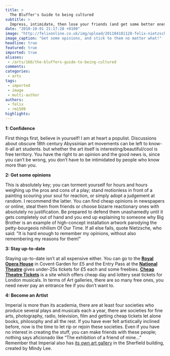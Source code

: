 ```yaml
---
title: >
  The Bluffer's Guide to being cultured
subtitle: >
  Impress, intimidate, then lose your friends (and get some better ones), by being a total git about The Arts (capitalised, don’t you know?)
date: "2010-10-01 21:17:28 +0100"
image: "http://felixonline.co.uk/img/upload/201104181128-felix-nietzsche_colour_2.jpg"
image_caption: "Get some opinions, and stick to them no matter what!"
headline: true
featured: true
imported: true
aliases:
 - /arts/160/the-bluffers-guide-to-being-cultured
comments:
categories:
 - arts
tags:
 - imported
 - image
 - multi-author
authors:
 - felix
 - rm1509
highlights:
---
```


__1: Confidence__

First things first, believe in yourself! I am at heart a populist. Discussions about obscure 18th century Abyssinian art movements can be left to know-it-all art students. but whether the art itself is interesting/beautiful/cool is free territory. You have the right to an opinion and the good news is, since you can’t be wrong, you don’t have to be intimidated by people who know more than you.

__2: Get some opinions__

This is absolutely key; you can torment yourself for hours and hours weighing up the pros and cons of a play; stand motionless in front of a painting scouring your soul for reaction, or simply adopt a judgement at random. I recommend the latter. You can find cheap opinions in newspapers or online, steal them from friends or choose bizarre reactionary ones with absolutely no justification. Be prepared to defend them unashamedly until it gets completely out of hand and you end up explaining to someone why Big Brother is an example of high-concept installation artwork parodying the petty-bourgeois nihilism Of Our Time. If all else fails, quote Nietzsche, who said: "It is hard enough to remember my opinions, without also remembering my reasons for them!"

__3: Stay up-to-date__

Staying up-to-date isn’t at all expensive either. You can go to the [__Royal Opera House__](http://www.roh.org.uk/) in Covent Garden for £5 and the Entry Pass at the [__National Theatre__](http://www.nationaltheatre.org.uk/) gives under-25s tickets for £5 each and some freebies. [__Cheap Theatre Tickets__](http://www.cheaptheatretickets.com) is a site which offers cheap day and lottery seat tickets for London musicals. In terms of Art galleries, there are so many free ones, you need never pay an entrance fee if you don’t want to.

__4: Become an Artist__

Imperial is more than its academia, there are at least four societies who produce several plays and musicals each a year, there are societies for fine arts, photography, radio, television, film and getting cheap tickets let alone books, philosophy and all the rest. If you have ever felt artistically inclined before, now is the time to let rip or rejoin these societies. Even if you have no interest in creating the stuff, you can make friends with these people; nothing says aficionado like “The exhibition of a friend of mine…” Remember that Imperial also has [its own art gallery](http://www3.imperial.ac.uk/arts/visualart/blythgallery) in the Sherfield building, created by Mindy Lee.
